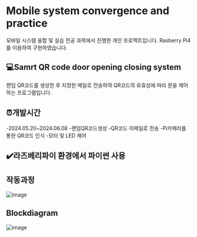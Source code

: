 # Mobile system convergence and practice
모바일 시스템 융합 및 실습 전공 과목에서 진행한 개인 프로젝트입니다. Rasberry Pi4를 이용하여 구현하였습니다.

## 💻Samrt QR code door opening closing system
랜덤 QR코드를 생성한 후 지정한 메일로 전송하여 QR코드의 유효성에 따라 문을 제어하는 프로그램입니다.

## ⏰개발시간
-2024.05.20~2024.06.08
-랜덤QR코드생성
-QR코드 이메일로 전송
-Pi카메라를 통한 QR코드 인식
-모터 및 LED 제어

## ✔️라즈베리파이 환경에서 파이썬 사용

## 작동과정
![image](https://github.com/minhyun1029/RasberryPi-project/assets/49275459/864d4cb3-cb2f-4546-83d8-978450e40079)


## Blockdiagram
![image](https://github.com/minhyun1029/RasberryPi-project/assets/49275459/e8d2cfca-179d-4442-9b20-ee7e2f66a277)

